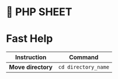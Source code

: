 # :penguin: PHP SHEET

# Fast Help
Instruction | Command
------------ | -------------
**Move directory** | ```cd directory_name```